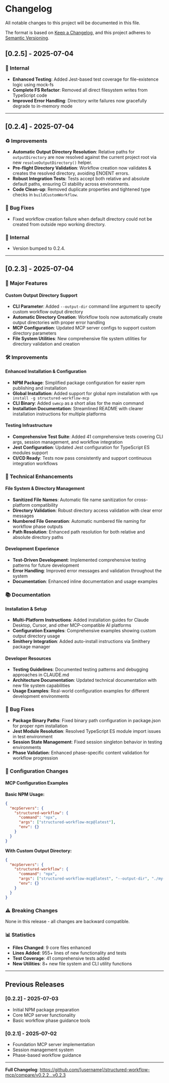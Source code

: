 # Changelog

All notable changes to this project will be documented in this file.

The format is based on [Keep a Changelog](https://keepachangelog.com/en/1.0.0/),
and this project adheres to [Semantic Versioning](https://semver.org/spec/v2.0.0.html).

## [0.2.5] - 2025-07-04

### 🔧 Internal
- **Enhanced Testing**: Added Jest-based test coverage for file-existence logic using mock-fs
- **Complete FS Refactor**: Removed all direct filesystem writes from TypeScript code
- **Improved Error Handling**: Directory write failures now gracefully degrade to in-memory mode

---

## [0.2.4] - 2025-07-04

### ♻️ Improvements
- **Automatic Output Directory Resolution**: Relative paths for `outputDirectory` are now resolved against the current project root via new `resolveOutputDirectory()` helper.
- **Pre-flight Directory Validation**: Workflow creation now validates & creates the resolved directory, avoiding ENOENT errors.
- **Robust Integration Tests**: Tests accept both relative and absolute default paths, ensuring CI stability across environments.
- **Code Clean-up**: Removed duplicate properties and tightened type checks in `buildCustomWorkflow`.

### 🐛 Bug Fixes
- Fixed workflow creation failure when default directory could not be created from outside repo working directory.

### 🔧 Internal
- Version bumped to 0.2.4.

---

## [0.2.3] - 2025-07-04

### 🚀 Major Features

#### Custom Output Directory Support
- **CLI Parameter**: Added `--output-dir` command line argument to specify custom workflow output directory
- **Automatic Directory Creation**: Workflow tools now automatically create output directories with proper error handling
- **MCP Configuration**: Updated MCP server configs to support custom directory parameters
- **File System Utilities**: New comprehensive file system utilities for directory validation and creation

### 🛠️ Improvements

#### Enhanced Installation & Configuration
- **NPM Package**: Simplified package configuration for easier npm publishing and installation
- **Global Installation**: Added support for global npm installation with `npm install -g structured-workflow-mcp`
- **CLI Binary**: Added `swmcp` as a short alias for the main command
- **Installation Documentation**: Streamlined README with clearer installation instructions for multiple platforms

#### Testing Infrastructure  
- **Comprehensive Test Suite**: Added 41 comprehensive tests covering CLI args, session management, and workflow integration
- **Jest Configuration**: Updated Jest configuration for TypeScript ES modules support
- **CI/CD Ready**: Tests now pass consistently and support continuous integration workflows

### 🔧 Technical Enhancements

#### File System & Directory Management
- **Sanitized File Names**: Automatic file name sanitization for cross-platform compatibility
- **Directory Validation**: Robust directory access validation with clear error messages
- **Numbered File Generation**: Automatic numbered file naming for workflow phase outputs
- **Path Resolution**: Enhanced path resolution for both relative and absolute directory paths

#### Development Experience
- **Test-Driven Development**: Implemented comprehensive testing patterns for future development
- **Error Handling**: Improved error messages and validation throughout the system
- **Documentation**: Enhanced inline documentation and usage examples

### 📚 Documentation

#### Installation & Setup
- **Multi-Platform Instructions**: Added installation guides for Claude Desktop, Cursor, and other MCP-compatible AI platforms
- **Configuration Examples**: Comprehensive examples showing custom output directory usage
- **Smithery Integration**: Added auto-install instructions via Smithery package manager

#### Developer Resources
- **Testing Guidelines**: Documented testing patterns and debugging approaches in CLAUDE.md
- **Architecture Documentation**: Updated technical documentation with new file system capabilities
- **Usage Examples**: Real-world configuration examples for different development environments

### 🐛 Bug Fixes

- **Package Binary Paths**: Fixed binary path configuration in package.json for proper npm installation
- **Jest Module Resolution**: Resolved TypeScript ES module import issues in test environment
- **Session State Management**: Fixed session singleton behavior in testing environments
- **Phase Validation**: Enhanced phase-specific content validation for workflow progression

### 🔄 Configuration Changes

#### MCP Configuration Examples
**Basic NPM Usage:**
```json
{
  "mcpServers": {
    "structured-workflow": {
      "command": "npx",
      "args": ["structured-workflow-mcp@latest"],
      "env": {}
    }
  }
}
```

**With Custom Output Directory:**
```json
{
  "mcpServers": {
    "structured-workflow": {
      "command": "npx", 
      "args": ["structured-workflow-mcp@latest", "--output-dir", "./my-workflows"],
      "env": {}
    }
  }
}
```

### ⚠️ Breaking Changes

None in this release - all changes are backward compatible.

### 📊 Statistics

- **Files Changed**: 9 core files enhanced
- **Lines Added**: 955+ lines of new functionality and tests
- **Test Coverage**: 41 comprehensive tests added
- **New Utilities**: 8+ new file system and CLI utility functions

---

## Previous Releases

### [0.2.2] - 2025-07-03

- Initial NPM package preparation
- Core MCP server functionality
- Basic workflow phase guidance tools

### [0.2.1] - 2025-07-02

- Foundation MCP server implementation
- Session management system
- Phase-based workflow guidance

---

**Full Changelog**: https://github.com/[username]/structured-workflow-mcp/compare/v0.2.2...v0.2.3
